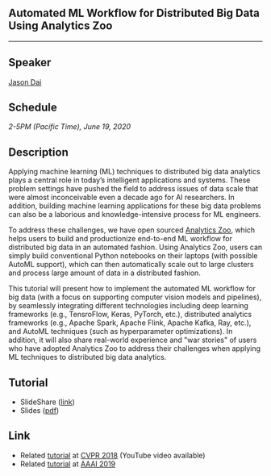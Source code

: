 ## Automated ML Workflow for Distributed Big Data Using Analytics Zoo
___

## Speaker
[Jason Dai](https://jason-dai.github.io/)

## Schedule
_2-5PM (Pacific Time), June 19, 2020_

## Description
Applying machine learning (ML) techniques to distributed big data analytics plays a central role in today’s intelligent applications and systems. These problem settings have pushed the field to address issues of data scale that were almost inconceivable even a decade ago for AI researchers. In addition, building machine learning applications for these big data problems can also be a laborious and knowledge-intensive process for ML engineers. 

To address these challenges, we have open sourced [Analytics Zoo](https://github.com/jason-dai/analytics-zoo), which helps users to build and productionize end-to-end ML workflow for distributed big data in an automated fashion. Using Analytics Zoo, users can simply build conventional Python notebooks on their laptops (with possible AutoML support), which can then automatically scale out to large clusters and process large amount of data in a distributed fashion. 

This tutorial will present how to implement the automated ML workflow for big data (with a focus on supporting computer vision models and pipelines), by seamlessly integrating different technologies including deep learning frameworks (e.g., TensroFlow, Keras, PyTorch, etc.), distributed analytics frameworks (e.g., Apache Spark, Apache Flink, Apache Kafka, Ray, etc.), and AutoML techniques (such as hyperparameter optimizations). In addition, it will also share real-world experience and "war stories" of users who have adopted Analytics Zoo to address their challenges when applying ML techniques to distributed big data analytics.

## Tutorial
* SlideShare ([link](https://www.slideshare.net/jason-dai/automated-ml-workflow-for-distributed-big-data-using-analytics-zoo-cvpr2020-tutorial))
* Slides ([pdf](slides/AI%20on%20Big%20Data%20(Jason%20Dai).pdf))

## Link
* Related [tutorial](https://jason-dai.github.io/cvpr2018/) at [CVPR 2018](http://cvpr2018.thecvf.com/program/tutorials) (YouTube video available)
* Related [tutorial](https://jason-dai.github.io/aaai2019) at [AAAI 2019](https://aaai.org/Conferences/AAAI-19/aaai19tutorials/#sp2)
